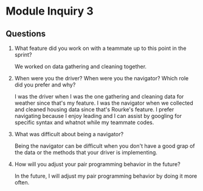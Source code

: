 # Module Inquiry 3

## Questions

1. What feature did you work on with a teammate up to this point in the sprint?

    We worked on data gathering and cleaning together.
  
2. When were you the driver? When were you the navigator? Which role did you prefer and why?

    I was the driver when I was the one gathering and cleaning data for weather since that's my feature. I was the navigator when we collected and cleaned 
housing data since that's Rourke's feature. I prefer navigating because I enjoy leading and I can assist by googling for specific syntax and whatnot while my teammate codes.

3. What was difficult about being a navigator?

    Being the navigator can be difficult when you don't have a good grap of the data or the methods that your driver is implementing.

4. How will you adjust your pair programming behavior in the future?

    In the future, I will adjust my pair programming behavior by doing it more often.
